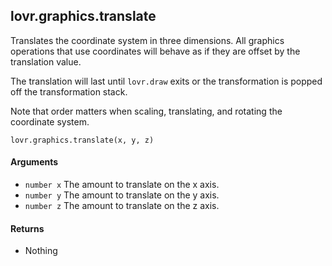 <!--
category: reference
-->

lovr.graphics.translate
---

Translates the coordinate system in three dimensions.  All graphics operations that use coordinates
will behave as if they are offset by the translation value.

The translation will last until `lovr.draw` exits or the transformation is popped off the
transformation stack.

Note that order matters when scaling, translating, and rotating the coordinate system.

    lovr.graphics.translate(x, y, z)

#### Arguments

- `number x` The amount to translate on the x axis.
- `number y` The amount to translate on the y axis.
- `number z` The amount to translate on the z axis.

#### Returns

- Nothing
